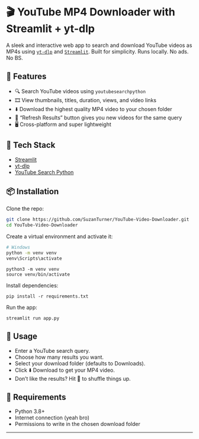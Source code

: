 # 🎬 YouTube MP4 Downloader with Streamlit + yt-dlp

A sleek and interactive web app to search and download YouTube videos as MP4s using [`yt-dlp`](https://github.com/yt-dlp/yt-dlp) and [`Streamlit`](https://streamlit.io). Built for simplicity. Runs locally. No ads. No BS.

## 🚀 Features

- 🔍 Search YouTube videos using `youtubesearchpython`
- 🎞 View thumbnails, titles, duration, views, and video links
- ⬇️ Download the highest quality MP4 video to your chosen folder
- 🔄 “Refresh Results” button gives you new videos for the same query
- 🖥️ Cross-platform and super lightweight


## 🧠 Tech Stack

- [Streamlit](https://streamlit.io)
- [yt-dlp](https://github.com/yt-dlp/yt-dlp)
- [YouTube Search Python](https://github.com/alexmercerind/youtube-search-python)

## 📦 Installation

Clone the repo:

```bash
git clone https://github.com/SuzanTurner/YouTube-Video-Downloader.git
cd YouTube-Video-Downloader
```

Create a virtual environment and activate it:

```bash
# Windows
python -m venv venv
venv\Scripts\activate
```

```Mac/Linux
python3 -m venv venv
source venv/bin/activate
```

Install dependencies:
```
pip install -r requirements.txt
```
Run the app:

```
streamlit run app.py
```

## 📝 Usage
 - Enter a YouTube search query.
 - Choose how many results you want.
 - Select your download folder (defaults to Downloads).
 - Click ⬇️ Download to get your MP4 video.
 - Don’t like the results? Hit 🔄 to shuffle things up.

## 📁 Requirements
 - Python 3.8+
 - Internet connection (yeah bro)
 - Permissions to write in the chosen download folder
---
